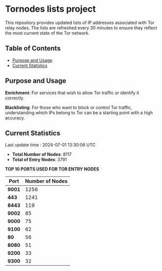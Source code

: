 # Tornodes lists project

This repository provides updated lists of IP addresses associated with Tor relay nodes. The lists are refreshed every 30 minutes to ensure they reflect the most current state of the Tor network.

## Table of Contents

- [Purpose and Usage](#purpose-and-usage)
- [Current Statistics](#current-statistics)


## Purpose and Usage

**Enrichment**: For services that wish to allow Tor traffic or identify it correctly.

**Blacklisting**: For those who want to block or control Tor traffic, understanding which IPs belong to Tor can be a starting point with a high accuracy.

## Current Statistics

Last update time : 2024-07-01 13:30:06 UTC

- **Total Number of Nodes**: 8117
- **Total of Entry Nodes**: 3791

**TOP 10 PORTS USED FOR TOR ENTRY NODES**

| **Port** | **Number of Nodes** |
|------|-----------------|
| **9001**   | 1256  |
| **443**   | 1241  |
| **8443**   | 119  |
| **9002**   | 85  |
| **9000**   | 75  |
| **9100**   | 62  |
| **80**   | 56  |
| **8080**   | 51  |
| **9200**   | 33  |
| **9300**   | 32  |

